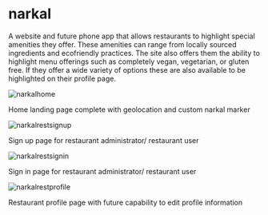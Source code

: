 # narkal
A website and future phone app that allows restaurants to highlight special amenities they offer. These amenities can range from locally sourced ingredients and ecofriendly practices. The site also offers them the ability to highlight menu offerings such as completely vegan, vegetarian, or gluten free. If they offer a wide variety of options these are also available to be highlighted on their profile page.

![narkalhome](https://user-images.githubusercontent.com/30608422/41165729-9f130b7e-6afb-11e8-9220-5f2b42b66f00.png)

  Home landing page complete with geolocation and custom narkal marker

![narkalrestsignup](https://user-images.githubusercontent.com/30608422/41165743-a534e946-6afb-11e8-8c10-e61c8ce72ffc.png)

  Sign up page for restaurant administrator/ restaurant user

![narkalrestsignin](https://user-images.githubusercontent.com/30608422/41165746-a7c7329a-6afb-11e8-99b2-4d946279bebc.png)

  Sign in page for restaurant administrator/ restaurant user

![narkalrestprofile](https://user-images.githubusercontent.com/30608422/41165752-ab5af900-6afb-11e8-93d2-9970d3fac7bd.png)


  Restaurant profile page with future capability to edit profile information

